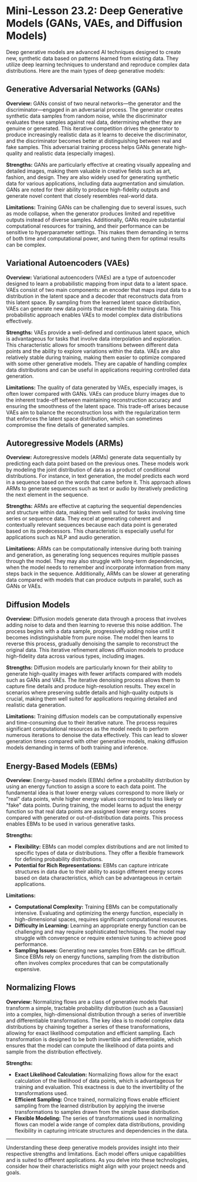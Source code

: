 # Mini-Lesson 23.2: Deep Generative Models (GANs, VAEs, and Diffusion Models)

Deep generative models are advanced AI techniques designed to create new, synthetic data based on patterns learned from existing data. They utilize deep learning techniques to understand and reproduce complex data distributions. Here are the main types of deep generative models:

## Generative Adversarial Networks (GANs)

**Overview:** GANs consist of two neural networks—the generator and the discriminator—engaged in an adversarial process. The generator creates synthetic data samples from random noise, while the discriminator evaluates these samples against real data, determining whether they are genuine or generated. This iterative competition drives the generator to produce increasingly realistic data as it learns to deceive the discriminator, and the discriminator becomes better at distinguishing between real and fake samples. This adversarial training process helps GANs generate high-quality and realistic data (especially images).

**Strengths:** GANs are particularly effective at creating visually appealing and detailed images, making them valuable in creative fields such as art, fashion, and design. They are also widely used for generating synthetic data for various applications, including data augmentation and simulation. GANs are noted for their ability to produce high-fidelity outputs and generate novel content that closely resembles real-world data.

**Limitations:** Training GANs can be challenging due to several issues, such as mode collapse, when the generator produces limited and repetitive outputs instead of diverse samples. Additionally, GANs require substantial computational resources for training, and their performance can be sensitive to hyperparameter settings. This makes them demanding in terms of both time and computational power, and tuning them for optimal results can be complex.

## Variational Autoencoders (VAEs)

**Overview:** Variational autoencoders (VAEs) are a type of autoencoder designed to learn a probabilistic mapping from input data to a latent space. VAEs consist of two main components: an encoder that maps input data to a distribution in the latent space and a decoder that reconstructs data from this latent space. By sampling from the learned latent space distribution, VAEs can generate new data points that resemble the training data. This probabilistic approach enables VAEs to model complex data distributions effectively.

**Strengths:** VAEs provide a well-defined and continuous latent space, which is advantageous for tasks that involve data interpolation and exploration. This characteristic allows for smooth transitions between different data points and the ability to explore variations within the data. VAEs are also relatively stable during training, making them easier to optimize compared with some other generative models. They are capable of handling complex data distributions and can be useful in applications requiring controlled data generation.

**Limitations:** The quality of data generated by VAEs, especially images, is often lower compared with GANs. VAEs can produce blurry images due to the inherent trade-off between maintaining reconstruction accuracy and ensuring the smoothness of the latent space. This trade-off arises because VAEs aim to balance the reconstruction loss with the regularization term that enforces the latent space distribution, which can sometimes compromise the fine details of generated samples.

## Autoregressive Models (ARMs)

**Overview:** Autoregressive models (ARMs) generate data sequentially by predicting each data point based on the previous ones. These models work by modeling the joint distribution of data as a product of conditional distributions. For instance, in text generation, the model predicts each word in a sequence based on the words that came before it. This approach allows ARMs to generate sequences such as text or audio by iteratively predicting the next element in the sequence.

**Strengths:** ARMs are effective at capturing the sequential dependencies and structure within data, making them well suited for tasks involving time series or sequence data. They excel at generating coherent and contextually relevant sequences because each data point is generated based on its predecessors. This characteristic is especially useful for applications such as NLP and audio generation.

**Limitations:** ARMs can be computationally intensive during both training and generation, as generating long sequences requires multiple passes through the model. They may also struggle with long-term dependencies, when the model needs to remember and incorporate information from many steps back in the sequence. Additionally, ARMs can be slower at generating data compared with models that can produce outputs in parallel, such as GANs or VAEs.

## Diffusion Models

**Overview:** Diffusion models generate data through a process that involves adding noise to data and then learning to reverse this noise addition. The process begins with a data sample, progressively adding noise until it becomes indistinguishable from pure noise. The model then learns to reverse this process, gradually denoising the sample to reconstruct the original data. This iterative refinement allows diffusion models to produce high-fidelity data across various types, including images.

**Strengths:** Diffusion models are particularly known for their ability to generate high-quality images with fewer artifacts compared with models such as GANs and VAEs. The iterative denoising process allows them to capture fine details and produce high-resolution results. They excel in scenarios where preserving subtle details and high-quality outputs is crucial, making them well suited for applications requiring detailed and realistic data generation.

**Limitations:** Training diffusion models can be computationally expensive and time-consuming due to their iterative nature. The process requires significant computational resources as the model needs to perform numerous iterations to denoise the data effectively. This can lead to slower generation times compared with other generative models, making diffusion models demanding in terms of both training and inference.

## Energy-Based Models (EBMs)

**Overview:** Energy-based models (EBMs) define a probability distribution by using an energy function to assign a score to each data point. The fundamental idea is that lower energy values correspond to more likely or "real" data points, while higher energy values correspond to less likely or "fake" data points. During training, the model learns to adjust the energy function so that real data points are assigned lower energy scores compared with generated or out-of-distribution data points. This process enables EBMs to be used in various generative tasks.

**Strengths:**
- **Flexibility:** EBMs can model complex distributions and are not limited to specific types of data or distributions. They offer a flexible framework for defining probability distributions.
- **Potential for Rich Representations:** EBMs can capture intricate structures in data due to their ability to assign different energy scores based on data characteristics, which can be advantageous in certain applications.

**Limitations:**
- **Computational Complexity:** Training EBMs can be computationally intensive. Evaluating and optimizing the energy function, especially in high-dimensional spaces, requires significant computational resources.
- **Difficulty in Learning:** Learning an appropriate energy function can be challenging and may require sophisticated techniques. The model may struggle with convergence or require extensive tuning to achieve good performance.
- **Sampling Issues:** Generating new samples from EBMs can be difficult. Since EBMs rely on energy functions, sampling from the distribution often involves complex procedures that can be computationally expensive.

## Normalizing Flows

**Overview:** Normalizing flows are a class of generative models that transform a simple, tractable probability distribution (such as a Gaussian) into a complex, high-dimensional distribution through a series of invertible and differentiable transformations. The key idea is to model complex data distributions by chaining together a series of these transformations, allowing for exact likelihood computation and efficient sampling. Each transformation is designed to be both invertible and differentiable, which ensures that the model can compute the likelihood of data points and sample from the distribution effectively.

**Strengths:**
- **Exact Likelihood Calculation:** Normalizing flows allow for the exact calculation of the likelihood of data points, which is advantageous for training and evaluation. This exactness is due to the invertibility of the transformations used.
- **Efficient Sampling:** Once trained, normalizing flows enable efficient sampling from the learned distribution by applying the inverse transformations to samples drawn from the simple base distribution.
- **Flexible Modeling:** The series of transformations used in normalizing flows can model a wide range of complex data distributions, providing flexibility in capturing intricate structures and dependencies in the data.

---

Understanding these deep generative models provides insight into their respective strengths and limitations. Each model offers unique capabilities and is suited to different applications. As you delve into these technologies, consider how their characteristics might align with your project needs and goals.